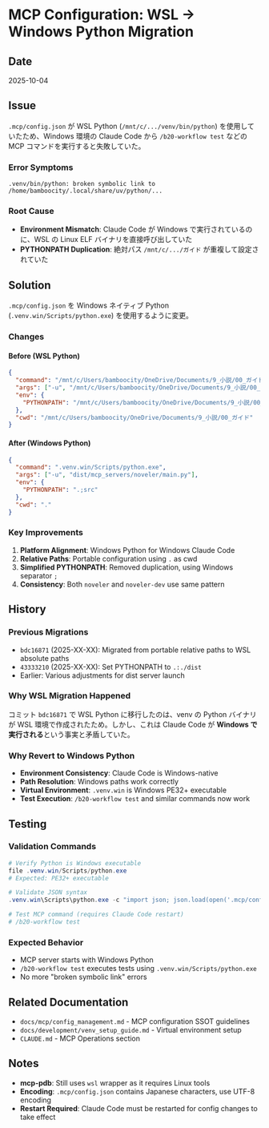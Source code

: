 # MCP Configuration: WSL → Windows Python Migration

## Date
2025-10-04

## Issue
`.mcp/config.json` が WSL Python (`/mnt/c/.../venv/bin/python`) を使用していたため、Windows 環境の Claude Code から `/b20-workflow test` などの MCP コマンドを実行すると失敗していた。

### Error Symptoms
```
.venv/bin/python: broken symbolic link to /home/bamboocity/.local/share/uv/python/...
```

### Root Cause
- **Environment Mismatch**: Claude Code が Windows で実行されているのに、WSL の Linux ELF バイナリを直接呼び出していた
- **PYTHONPATH Duplication**: 絶対パス `/mnt/c/.../ガイド` が重複して設定されていた

## Solution
`.mcp/config.json` を Windows ネイティブ Python (`.venv.win/Scripts/python.exe`) を使用するように変更。

### Changes

#### Before (WSL Python)
```json
{
  "command": "/mnt/c/Users/bamboocity/OneDrive/Documents/9_小説/00_ガイド/.venv/bin/python",
  "args": ["-u", "/mnt/c/Users/bamboocity/OneDrive/Documents/9_小説/00_ガイド/dist/mcp_servers/noveler/main.py"],
  "env": {
    "PYTHONPATH": "/mnt/c/Users/bamboocity/OneDrive/Documents/9_小説/00_ガイド:/mnt/c/Users/bamboocity/OneDrive/Documents/9_小説/00_ガイド/src"
  },
  "cwd": "/mnt/c/Users/bamboocity/OneDrive/Documents/9_小説/00_ガイド"
}
```

#### After (Windows Python)
```json
{
  "command": ".venv.win/Scripts/python.exe",
  "args": ["-u", "dist/mcp_servers/noveler/main.py"],
  "env": {
    "PYTHONPATH": ".;src"
  },
  "cwd": "."
}
```

### Key Improvements

1. **Platform Alignment**: Windows Python for Windows Claude Code
2. **Relative Paths**: Portable configuration using `.` as cwd
3. **Simplified PYTHONPATH**: Removed duplication, using Windows separator `;`
4. **Consistency**: Both `noveler` and `noveler-dev` use same pattern

## History

### Previous Migrations
- `bdc16871` (2025-XX-XX): Migrated from portable relative paths to WSL absolute paths
- `43333210` (2025-XX-XX): Set PYTHONPATH to `.:./dist`
- Earlier: Various adjustments for dist server launch

### Why WSL Migration Happened
コミット `bdc16871` で WSL Python に移行したのは、venv の Python バイナリが WSL 環境で作成されたため。しかし、これは Claude Code が **Windows で実行される**という事実と矛盾していた。

### Why Revert to Windows Python
- **Environment Consistency**: Claude Code is Windows-native
- **Path Resolution**: Windows paths work correctly
- **Virtual Environment**: `.venv.win` is Windows PE32+ executable
- **Test Execution**: `/b20-workflow test` and similar commands now work

## Testing

### Validation Commands
```powershell
# Verify Python is Windows executable
file .venv.win/Scripts/python.exe
# Expected: PE32+ executable

# Validate JSON syntax
.venv.win\Scripts\python.exe -c "import json; json.load(open('.mcp/config.json', encoding='utf-8'))"

# Test MCP command (requires Claude Code restart)
# /b20-workflow test
```

### Expected Behavior
- MCP server starts with Windows Python
- `/b20-workflow test` executes tests using `.venv.win/Scripts/python.exe`
- No more "broken symbolic link" errors

## Related Documentation
- `docs/mcp/config_management.md` - MCP configuration SSOT guidelines
- `docs/development/venv_setup_guide.md` - Virtual environment setup
- `CLAUDE.md` - MCP Operations section

## Notes
- **mcp-pdb**: Still uses `wsl` wrapper as it requires Linux tools
- **Encoding**: `.mcp/config.json` contains Japanese characters, use UTF-8 encoding
- **Restart Required**: Claude Code must be restarted for config changes to take effect
